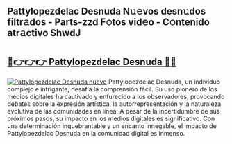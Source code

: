 ## Pattylopezdelac Desnuda N𝚞𝚎vos desn𝚞dos filtr𝚊dos - Parts-zzd F𝚘tos vid𝚎o - C𝚘ntenido atr𝚊ctivo ShwdJ

# <h2><a href="http://mb5zdw.tromn.icu/?c=Pattylopezdelac+Desnuda">🔗👉👉👉 Pattylopezdelac Desnuda 🔗🔗</a></h2>

[![Pattylopezdelac Desnuda nuevo](https://i.imgur.com/pEAQMta.gif)](http://mb5zdw.tromn.icu/?c=Pattylopezdelac+Desnuda)
Pattylopezdelac Desnuda, un individuo complejo e intrigante, desafía la comprensión fácil. Su uso pionero de los medios digitales ha cautivado y enfurecido a los observadores, provocando debates sobre la expresión artística, la autorrepresentación y la naturaleza evolutiva de las comunidades en línea. A pesar de la incertidumbre de sus próximos pasos, su impacto en los medios digitales es significativo. Con una determinación inquebrantable y un encanto innegable, el impacto de Pattylopezdelac Desnuda en la comunidad digital es inmenso.
